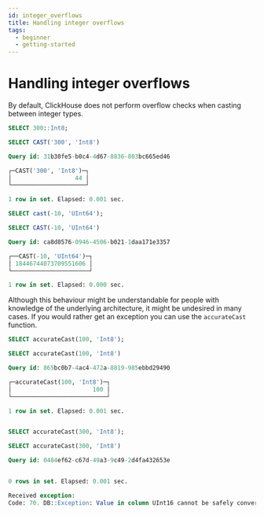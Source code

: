 ```yaml
---
id: integer_overflows
title: Handling integer overflows
tags:
  - beginner
  - getting-started
---
```


# Handling integer overflows

By default, ClickHouse does not perform overflow checks when casting between integer types.

```sql
SELECT 300::Int8;

SELECT CAST('300', 'Int8')

Query id: 31b30fe5-b0c4-4d67-8836-803bc665ed46

┌─CAST('300', 'Int8')─┐
│                  44 │
└─────────────────────┘

1 row in set. Elapsed: 0.001 sec.

SELECT cast(-10, 'UInt64');

SELECT CAST(-10, 'UInt64')

Query id: ca8d0576-0946-4506-b021-1daa171e3357

┌──CAST(-10, 'UInt64')─┐
│ 18446744073709551606 │
└──────────────────────┘

1 row in set. Elapsed: 0.000 sec.
```

Although this behaviour might be understandable for people with knowledge of the underlying architecture, it might be undesired in many cases. If you would rather get an exception you can use the `accurateCast` function.

```sql
SELECT accurateCast(100, 'Int8');

SELECT accurateCast(100, 'Int8')

Query id: 865bc0b7-4ac4-472a-8819-985ebbd29490

┌─accurateCast(100, 'Int8')─┐
│                       100 │
└───────────────────────────┘

1 row in set. Elapsed: 0.001 sec. 


SELECT accurateCast(300, 'Int8');

SELECT accurateCast(300, 'Int8')

Query id: 0484ef62-c67d-49a3-9c49-2d4fa432653e


0 rows in set. Elapsed: 0.001 sec. 

Received exception:
Code: 70. DB::Exception: Value in column UInt16 cannot be safely converted into type Int8: While processing accurateCast(300, 'Int8'). (CANNOT_CONVERT_TYPE)
```
